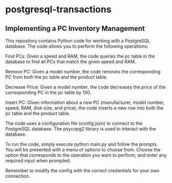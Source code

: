 # postgresql-transactions
## Implementing a PC Inventory Management

This repository contains Python code for working with a PostgreSQL database. The code allows you to perform the following operations:

Find PCs: Given a speed and RAM, the code queries the pc table in the database to find all PCs that match the given speed and RAM.

Remove PC: Given a model number, the code removes the corresponding PC from both the pc table and the product table.

Decrease Price: Given a model number, the code decreases the price of the corresponding PC in the pc table by 100.

Insert PC: Given information about a new PC (manufacturer, model number, speed, RAM, disk size, and price), the code inserts a new row into both the pc table and the product table.

The code uses a configuration file (config.json) to connect to the PostgreSQL database. The psycopg2 library is used to interact with the database.

To run the code, simply execute python main.py and follow the prompts. You will be presented with a menu of options to choose from. Choose the option that corresponds to the operation you want to perform, and enter any required input when prompted.

Remember to modify the config with the correct credentials for your own connection.
